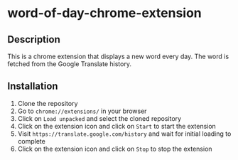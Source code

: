 # word-of-day-chrome-extension

## Description

This is a chrome extension that displays a new word every day. The word is fetched from the Google Translate history.

## Installation

1. Clone the repository
2. Go to `chrome://extensions/` in your browser
3. Click on `Load unpacked` and select the cloned repository
4. Click on the extension icon and click on `Start` to start the extension
5. Visit `https://translate.google.com/history` and wait for initial loading to complete
6. Click on the extension icon and click on `Stop` to stop the extension

